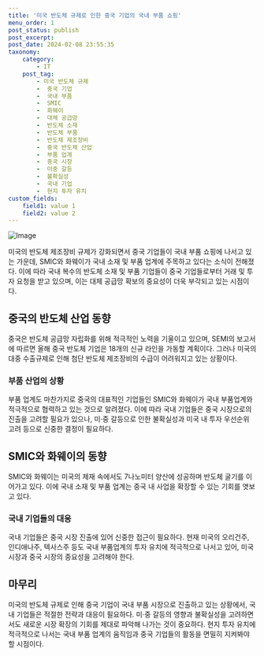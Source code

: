 ```yaml
---
title: '미국 반도체 규제로 인한 중국 기업의 국내 부품 쇼핑'
menu_order: 1
post_status: publish
post_excerpt: 
post_date: 2024-02-08 23:55:35
taxonomy:
    category:
        - IT
    post_tag:
        - 미국 반도체 규제
        -  중국 기업
        -  국내 부품
        -  SMIC
        -  화웨이
        -  대체 공급망
        -  반도체 소재
        -  반도체 부품
        -  반도체 제조장비
        -  중국 반도체 산업
        -  부품 업계
        -  중국 시장
        -  미중 갈등
        -  불확실성
        -  국내 기업
        -  현지 투자 유치
custom_fields:
    field1: value 1
    field2: value 2
---
```


![Image](https://imgnews.pstatic.net/image/092/2024/02/08/0002320881_001_20240208105511465.jpg?type=w647)

미국의 반도체 제조장비 규제가 강화되면서 중국 기업들이 국내 부품 쇼핑에 나서고 있는 가운데, SMIC와 화웨이가 국내 소재 및 부품 업계에 주목하고 있다는 소식이 전해졌다. 이에 따라 국내 복수의 반도체 소재 및 부품 기업들이 중국 기업들로부터 거래 및 투자 요청을 받고 있으며, 이는 대체 공급망 확보의 중요성이 더욱 부각되고 있는 시점이다.
## 중국의 반도체 산업 동향
중국은 반도체 공급망 자립화를 위해 적극적인 노력을 기울이고 있으며, SEMI의 보고서에 따르면 올해 중국 반도체 기업은 18개의 신규 라인을 가동할 계획이다. 그러나 미국의 대중 수출규제로 인해 첨단 반도체 제조장비의 수급이 어려워지고 있는 상황이다.
### 부품 산업의 상황
부품 업계도 마찬가지로 중국의 대표적인 기업들인 SMIC와 화웨이가 국내 부품업계와 적극적으로 협력하고 있는 것으로 알려졌다. 이에 따라 국내 기업들은 중국 시장으로의 진출을 고려할 필요가 있으나, 미·중 갈등으로 인한 불확실성과 미국 내 투자 우선순위 고려 등으로 신중한 결정이 필요하다.
## SMIC와 화웨이의 동향
SMIC와 화웨이는 미국의 제재 속에서도 7나노미터 양산에 성공하며 반도체 굴기를 이어가고 있다. 이에 국내 소재 및 부품 업계는 중국 내 사업을 확장할 수 있는 기회를 엿보고 있다.
### 국내 기업들의 대응
국내 기업들은 중국 시장 진출에 있어 신중한 접근이 필요하다. 현재 미국의 오리건주, 인디애나주, 텍사스주 등도 국내 부품업계의 투자 유치에 적극적으로 나서고 있어, 미국 시장과 중국 시장의 중요성을 고려해야 한다.
## 마무리
미국의 반도체 규제로 인해 중국 기업이 국내 부품 시장으로 진출하고 있는 상황에서, 국내 기업들은 적절한 전략과 대응이 필요하다. 미·중 갈등의 영향과 불확실성을 고려하면서도 새로운 시장 확장의 기회를 제대로 파악해 나가는 것이 중요하다. 현지 투자 유치에 적극적으로 나서는 국내 부품 업계의 움직임과 중국 기업들의 활동을 면밀히 지켜봐야 할 시점이다.
